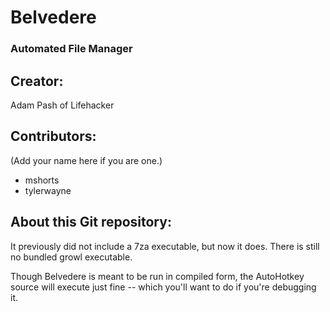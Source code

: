 # Belvedere
### Automated File Manager

## Creator:
Adam Pash of Lifehacker

## Contributors:
(Add your name here if you are one.)

- mshorts
- tylerwayne

## About this Git repository:

It previously did not include a 7za executable, but now it does. There is still
no bundled growl executable.

Though Belvedere is meant to be run in compiled form, the AutoHotkey source
will execute just fine -- which you'll want to do if you're debugging it.